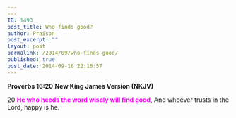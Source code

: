 ```yaml
---
---
ID: 1493
post_title: Who finds good?
author: Praison
post_excerpt: ""
layout: post
permalink: /2014/09/who-finds-good/
published: true
post_date: 2014-09-16 22:16:57
---
```

<strong>Proverbs 16:20</strong>
<strong> New King James Version (NKJV)</strong>

20 <span style="color: #ff00ff;"><strong>He who heeds the word wisely will find good</strong></span>,
And whoever trusts in the Lord, happy is he.